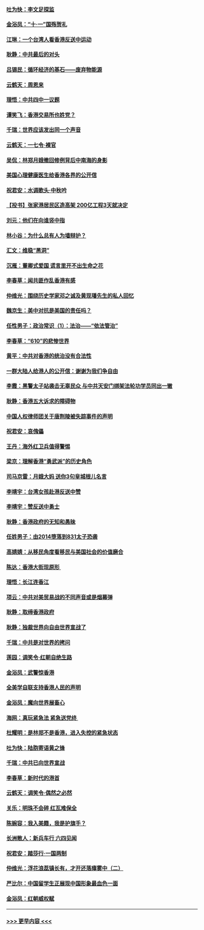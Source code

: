 #### [吐为快：李文足探监](../pages/nsc993/n11509622.md?t=09110033) 
#### [金浴凤：“十‧一”国殇贺礼](../pages/nsc993/n11509593.md?t=09110033) 
#### [江琳：一个台湾人看香港反送中运动](../pages/nsc993/n11509211.md?t=09110033) 
#### [耿静：中共最后的对头](../pages/nsc993/n11508308.md?t=09110033) 
#### [吕锡民：循环经济的基石——废弃物能源](../pages/nsc993/n11508212.md?t=09110033) 
#### [云鹤天：周恩来](../pages/nsc993/n11508055.md?t=09110033) 
#### [理悟：中共四中一议题](../pages/nsc993/n11507782.md?t=09110033) 
#### [谭笑飞：香港交易所也姓党？](../pages/nsc993/n11507753.md?t=09110033) 
#### [千瑞：世界应该发出同一个声音](../pages/nsc993/n11507290.md?t=09110033) 
#### [云鹤天：一七令‧裸官](../pages/nsc993/n11507177.md?t=09110033) 
#### [吴侃：林郑月娥撤回修例背后中南海的身影](../pages/nsc993/n11506876.md?t=09110033) 
#### [美国心理健康医生给香港各界的公开信](../pages/nsc993/n11506809.md?t=09110033) 
#### [祝君安：水调歌头‧中秋吟](../pages/nsc993/n11506758.md?t=09110033) 
#### [【投书】张家港居民区造高架 200亿工程3天就决定](../pages/nsc993/n11506682.md?t=09110033) 
#### [刘元：他们在向谁竖中指](../pages/nsc993/n11505384.md?t=09110033) 
#### [林小谷：为什么总有人为墙辩护？](../pages/nsc993/n11505226.md?t=09110033) 
#### [汇文：维稳“黑洞”](../pages/nsc993/n11504347.md?t=09110033) 
#### [沉雁：董卿式爱国 谎言里开不出生命之花](../pages/nsc993/n11503215.md?t=09110033) 
#### [李春草：闻共匪作乱香港有感](../pages/nsc993/n11503072.md?t=09110033) 
#### [仲维光：围绕历史学家邓之诚及黄现璠先生的私人回忆](../pages/nsc993/n11501330.md?t=09110033) 
#### [魏京生：美中对抗是美国的责任吗？](../pages/nsc993/n11500723.md?t=09110033) 
#### [任性男子：政治常识（1）：法治——“依法管治”](../pages/nsc993/n11500791.md?t=09110033) 
#### [李春草：“610”的悲惨世界](../pages/nsc993/n11501141.md?t=09110033) 
#### [黄平：中共对香港的统治没有合法性](../pages/nsc993/n11499473.md?t=09110033) 
#### [一群大陆人给港人的公开信：谢谢为我们争自由](../pages/nsc993/n11500402.md?t=09110033) 
#### [李霞：黑警太子站袭击无辜民众 与中共天安门绑架法轮功学员同出一辙](../pages/nsc993/n11499805.md?t=09110033) 
#### [耿静：香港五大诉求的障碍物](../pages/nsc993/n11497578.md?t=09110033) 
#### [中国人权律师团关于唐荆陵被失踪事件的声明](../pages/nsc993/n11500014.md?t=09110033) 
#### [祝君安：哀傀儡](../pages/nsc993/n11499776.md?t=09110033) 
#### [王丹：海外红卫兵值得警惕](../pages/nsc993/n11498138.md?t=09110033) 
#### [梁京：理解香港“勇武派”的历史角色](../pages/nsc993/n11498006.md?t=09110033) 
#### [司马京雷：月娥大妈  送你3句皇城根儿名言](../pages/nsc993/n11497885.md?t=09110033) 
#### [李靖宇：台湾女孩赴港反送中赞](../pages/nsc993/n11497721.md?t=09110033) 
#### [李靖宇：赞反送中勇士](../pages/nsc993/n11497452.md?t=09110033) 
#### [耿静：香港政府的无知和愚昧](../pages/nsc993/n11494238.md?t=09110033) 
#### [任姓男子：由2014堕落到831太子恐袭](../pages/nsc993/n11496683.md?t=09110033) 
#### [高婧婧：从移民角度看移民与美国社会的价值磨合](../pages/nsc993/n11495757.md?t=09110033) 
#### [陈达：香港大街现原形 ](../pages/nsc993/n11495441.md?t=09110033) 
#### [理悟：长江连香江](../pages/nsc993/n11495377.md?t=09110033) 
#### [项云：中共对美贸易战的不同声音或是烟幕弹](../pages/nsc993/n11494929.md?t=09110033) 
#### [耿静：取缔香港政府](../pages/nsc993/n11494218.md?t=09110033) 
#### [耿静：独裁世界向自由世界宣战了](../pages/nsc993/n11494190.md?t=09110033) 
#### [千瑞：中共是对世界的拷问](../pages/nsc993/n11493021.md?t=09110033) 
#### [莲园：调笑令‧红朝自绝生路](../pages/nsc993/n11493011.md?t=09110033) 
#### [金浴凤：武警惊香港](../pages/nsc993/n11492994.md?t=09110033) 
#### [全美学自联支持香港人民的声明](../pages/nsc993/n11492630.md?t=09110033) 
#### [金浴凤：魔向世界展畜心](../pages/nsc993/n11492599.md?t=09110033) 
#### [海网：真玩紧急法 紧急送党终 ](../pages/nsc993/n11492535.md?t=09110033) 
#### [杜耀明：是林郑不是香港，进入失控的紧急状态](../pages/nsc993/n11491420.md?t=09110033) 
#### [吐为快：陆胞寄语黄之锋](../pages/nsc993/n11491117.md?t=09110033) 
#### [千瑞：中共已向世界宣战](../pages/nsc993/n11490123.md?t=09110033) 
#### [李春草：新时代的港首](../pages/nsc993/n11489864.md?t=09110033) 
#### [云鹤天：调笑令·偶然之必然](../pages/nsc993/n11489701.md?t=09110033) 
#### [关乐：明珠不会碎 红瓦难保全](../pages/nsc993/n11489647.md?t=09110033) 
#### [陈婉容：我入美籍，我是护旗手？](../pages/nsc993/n11487908.md?t=09110033) 
#### [长洲散人：新兵车行 六四见闻](../pages/nsc993/n11487729.md?t=09110033) 
#### [祝君安：踏莎行‧一国两制](../pages/nsc993/n11487699.md?t=09110033) 
#### [仲维光：浮花浪蕊镇长有，才开还落瘴雾中（二）](../pages/nsc993/n11483286.md?t=09110033) 
#### [严比尔：中国留学生正展现中国形象最血色一面](../pages/nsc993/n11485145.md?t=09110033) 
#### [金浴凤：红朝威权赋](../pages/nsc993/n11485191.md?t=09110033) 

----
#### [ >>> 更早内容 <<< ](../indexes/nsc993-earlier.md)
